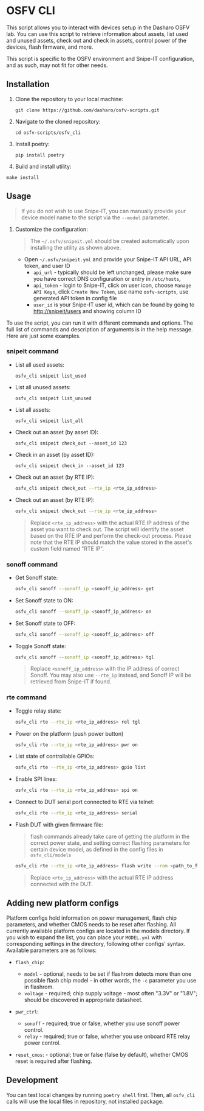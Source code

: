 # OSFV CLI

This script allows you to interact with devices setup in the Dasharo OSFV lab.
You can use this script to retrieve information about assets, list used and
unused assets, check out and check in assets, control power of the devices, flash
firmware, and more.

This script is specific to the OSFV environment and Snipe-IT configuration, and
as such, may not fit for other needs.

## Installation

1. Clone the repository to your local machine:

   ```shell
   git clone https://github.com/dasharo/osfv-scripts.git
   ```

1. Navigate to the cloned repository:

   ```shell
   cd osfv-scripts/osfv_cli
   ```

1. Install poetry:

   ```shell
   pip install poetry
   ```

1. Build and install utility:

  ```shell
  make install
  ```

## Usage

> If you do not wish to use Snipe-IT, you can manually provide your device
> model name to the script via the `--model` parameter.

1. Customize the configuration:

    > The `~/.osfv/snipeit.yml` should be created automatically upon installing
    > the utility as shown above.

   * Open `~/.osfv/snipeit.yml` and provide your Snipe-IT API URL, API token,
     and user ID
     - `api_url` - typically should be left unchanged, please make sure you have
       correct DNS configuration or entry in `/etc/hosts`,
     - `api_token` - login to Snipe-IT, click on user icon, choose `Manage API
       Keys`, click `Create New Token`, use name `osfv-scripts`, use generated API
       token in config file
     - `user_id` is your Snipe-IT user id, which can be found by going to
       <http://snipeit/users> and showing column ID

To use the script, you can run it with different commands and options. The full
list of commands and description of arguments is in the help message. Here are
just some examples.

### snipeit command

* List all used assets:

  ```shell
  osfv_cli snipeit list_used
  ```

* List all unused assets:

  ```shell
  osfv_cli snipeit list_unused
  ```

* List all assets:

  ```shell
  osfv_cli snipeit list_all
  ```

* Check out an asset (by asset ID):

  ```shell
  osfv_cli snipeit check_out --asset_id 123
  ```

* Check in an asset (by asset ID):

  ```shell
  osfv_cli snipeit check_in --asset_id 123
  ```

* Check out an asset (by RTE IP):

  ```bash
  osfv_cli snipeit check_out --rte_ip <rte_ip_address>
  ```

* Check out an asset (by RTE IP):

  ```bash
  osfv_cli snipeit check_out --rte_ip <rte_ip_address>
  ```

  > Replace `<rte_ip_address>` with the actual RTE IP address of the asset you
  > want to check out. The script will identify the asset based on the RTE IP and
  > perform the check-out process.
  > Please note that the RTE IP should match the value stored in the asset's
  > custom field named "RTE IP".

### sonoff command

* Get Sonoff state:

  ```bash
  osfv_cli sonoff --sonoff_ip <sonoff_ip_address> get
  ```

* Set Sonoff state to ON:

  ```bash
  osfv_cli sonoff --sonoff_ip <sonoff_ip_address> on
  ```

* Set Sonoff state to OFF:

  ```bash
  osfv_cli sonoff --sonoff_ip <sonoff_ip_address> off
  ```

* Toggle Sonoff state:

  ```bash
  osfv_cli sonoff --sonoff_ip <sonoff_ip_address> tgl
  ```

  > Replace `<sonoff_ip_address>` with the IP address of correct Sonoff. You
  > may also use `--rte_ip` instead, and Sonoff IP will be retrieved from
  > Snipe-IT if found.

### rte command

* Toggle relay state:

  ```bash
  osfv_cli rte --rte_ip <rte_ip_address> rel tgl
  ```

* Power on the platform (push power button)

  ```bash
  osfv_cli rte --rte_ip <rte_ip_address> pwr on
  ```

* List state of controllable GPIOs:

  ```bash
  osfv_cli rte --rte_ip <rte_ip_address> gpio list
  ```

* Enable SPI lines:

  ```bash
  osfv_cli rte --rte_ip <rte_ip_address> spi on
  ```

* Connect to DUT serial port connected  to RTE via telnet:

  ```bash
  osfv_cli rte --rte_ip <rte_ip_address> serial
  ```

* Flash DUT with given firmware file:

  > flash commands already take care of getting the platform in the correct
  > power state, and setting correct flashing parameters for certain device model,
  > as defined in the config files in `osfv_cli/models`

  ```bash
  osfv_cli rte --rte_ip <rte_ip_address> flash write --rom <path_to_fw_file>
  ```

  > Replace `<rte_ip_address>` with the actual RTE IP address connected with
  > the DUT.

## Adding new platform configs

Platform configs hold information on power management, flash chip parameters,
and whether CMOS needs to be reset after flashing. All currently available
platform configs are located in the models directory. If you wish to expand
the list, you can place your `MODEL.yml` with corresponding settings in the
directory, following other configs' syntax. Available parameters are as
follows:

* `flash_chip`:
    * `model` - optional, needs to be set if flashrom detects more than one
    possible flash chip model - in other words, the `-c` parameter you use in
    flashrom.
    * `voltage` - required; chip supply voltage - most often "3.3V" or "1.8V";
    should be discovered in appropriate datasheet.

* `pwr_ctrl`:
    * `sonoff` - required; true or false, whether you use sonoff power control.
    * `relay` - required; true or false, whether you use onboard RTE relay
    power control.

* `reset_cmos`: - optional; true or false (false by default), whether CMOS reset
    is required after flashing.

## Development

You can test local changes by running `poetry shell` first. Then, all
`osfv_cli` calls will use the local files in repository, not installed package.
